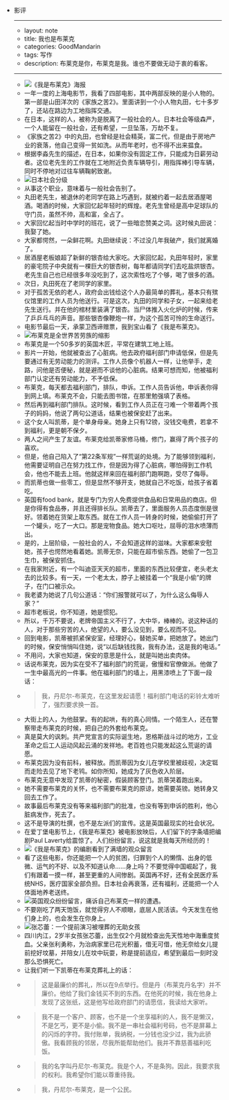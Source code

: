 - 影评
    - ---
    - layout: note
    - title: 我也是布莱克
    - categories: GoodMandarin
    - tags: 写作
    - description: 布莱克是你，布莱克是我。谁也不要做无动于衷的看客。
    - ---
    - ![《我是布莱克》海报](http://upload-images.jianshu.io/upload_images/19107-28c790bd147b5ce1.jpg?imageMogr2/auto-orient/strip%7CimageView2/2/w/1240)
    - 一年一度的上海电影节，我看了四部电影，其中两部反映的是小人物的。第一部是山田洋次的《家族之苦2》。里面讲到一个小人物丸田，七十多岁了，还站在路边为工地指挥交通。
    - 在日本，这样的人，被称为是脱离了一般社会的人。日本社会等级森严，一个人能留在一般社会，还有希望，一旦坠落，万劫不复。
    - 《家族之苦2》中的丸田，也曾经是社会精英，富二代，但是由于房地产业的衰落，他自己变得一贫如洗。从而年老时，也不得不出来揾食。
    - 根据李淼先生的描述，在日本，如果你没有固定工作，只能成为日薪劳动者。这位老先生的工作就在工地附近负责车辆导引，用指挥棒引导车辆，同时不停地对过往车辆鞠躬致谢。
    - ![日本社会分级](http://upload-images.jianshu.io/upload_images/19107-c6e0b4832d04e4f2.png?imageMogr2/auto-orient/strip%7CimageView2/2/w/1240)
    - 从事这个职业，意味着与一般社会告别了。
    - 丸田老先生，被退休的老同学在路上巧遇到，就被约着一起去居酒屋喝酒。喝酒的时候，大家回忆起年轻时的辉煌。老先生曾经是高中足球队的守门员，虽然不帅，高和富，全占了。
    - 大家回忆起当时中学时的班花，说了一些暗恋赞美之词。这时候丸田说：我娶了她。
    - 大家都愕然，一朵鲜花啊。丸田继续说：不过没几年我破产，我们就离婚了。
    - 居酒屋老板娘超了新鲜的银杏给大家吃。大家回忆起，丸田年轻时，家里的豪宅院子中央就有一棵巨大的银杏树，每年都请同学们去吃盐烘银杏。老先生自己也已经很多年没吃到了，这次索性吃了个够，喝了很多的酒。
    - 次日，丸田死在了老同学的家里。
    - 对于孤苦无依的老人，政府会出钱给这个人办最简单的葬礼，基本只有殡仪馆里的工作人员为他送行。可是这次，丸田的同学和子女，一起来给老先生送行。并在他的棺材里装满了银杏。当尸体推入火化炉的时候，传来了乒乒乓乓的声音。那些银杏像鞭炮一样，为这个孤苦可怜的生命送行。
    - 电影节最后一天，承蒙卫西谛赠票，我到宝山看了《我是布莱克》。
    - ![布莱克是全世界苦劳族的缩影](http://upload-images.jianshu.io/upload_images/19107-dbd5e08da416c3da.jpg?imageMogr2/auto-orient/strip%7CimageView2/2/w/1240)
    - 布莱克是一个50多岁的英国木匠，平常在建筑工地上班。
    - 影片一开始，他就被查出了心脏病。他去政府福利部门申请低保，但是先要通过有无劳动能力的测评。工作人员像个机器人一样，让他举手，走路，问他是否便秘，就是避而不谈他的心脏病。结果可想而知，他被福利部门认定还有劳动能力，不予低保。
    - 布莱克，每天都去福利部门，排队，申诉。工作人员告诉他，申诉表你得到网上填。布莱克不会，只能去图书馆，在那里勉强填了表格。
    - 然后再到福利部门排队。这时候，看到工作人员正在刁难一个带着两个孩子的妈妈，他说了两句公道话，结果也被保安赶了出来。
    - 这个女人叫凯蒂，是个单身母亲。她身上只有12镑，没钱交电费，若拿不到福利，更是朝不保夕。
    - 两人之间产生了友谊。布莱克给凯蒂家修马桶，修门，赢得了两个孩子的喜欢。
    - 但是，他自己陷入了“第22条军规”一样荒诞的处境。为了能够领到福利，他需要证明自己在努力找工作，但是因为得了心脏病，哪怕得到工作机会，他也不能去上班。他就这样来回在福利部门跑啊跑，受尽了侮辱。
    - 而凯蒂也做一些零工，但是显然不够开支，她就自己不吃饭，给孩子省着吃。
    - 英国有food bank，就是专门为穷人免费提供食品和日常用品的商店。但是你得有食品券，并且还得排长队。凯蒂去了，里面服务人员态度倒是很好。领着她在货架上取东西。就在工作人员一转身的时候，她偷偷打开了一个罐头，吃了一大口。那是宠物食品。她大口呕吐，屈辱的泪水喷薄而出。
    - 是的，上层阶级，一般社会的人，不会知道这样的滋味。大家都来安慰她，孩子也愕然地看着她。凯蒂无奈，只能在超市偷东西。她偷了一包卫生巾，被保安抓住。
    - 在我家附近，有一个叫迪亚天天的超市，里面的东西比较便宜，老头老太去的比较多。有一天，一个老太太，脖子上被挂着一个“我是小偷”的牌子，在门口被示众。
    - 我老婆为她说了几句公道话：“你们报警就可以了，为什么这么侮辱人家？”
    - 超市老板说，你不知道，她是惯犯。
    - 所以，千万不要说，老牌帝国主义不行了，大中华，棒棒的。说这种话的人，对于那些穷苦的人，绝望的人，要么没见到，要么视而不见。
    - 回到电影，凯蒂被抓紧保安室，经理好心，替她买单，把她放了。她出门的时候，保安悄悄叫住她，说“以后缺钱找我，我有办法，这是我的电话。”
    - 不用问，大家也知道，保安的意思是什么，就是叫她出卖肉体。
    - 话说布莱克，因为实在受不了福利部门的荒诞，傲慢和官僚做派。他做了一生中最高光的一件事。他在福利部门的墙上，用黑漆喷上了下面一段话：
    - > 我，丹尼尔-布莱克，在这里发起请愿！福利部门电话的彩铃太难听了，强烈要求换一首。
    - 大街上的人，为他鼓掌。有的起哄，有的真心同情。一个陌生人，还在警察带走布莱克的时候，把自己的外套给布莱克。
    - 真是莫大的讽刺。共产党宣言的实际诞生地，恩格斯战斗过的地方，工业革命之后工人运动风起云涌的发祥地。老百姓也只能发起这么荒诞的请愿。
    - 布莱克因为没有前科，被释放。而凯蒂因为女儿在学校里被歧视，决定铤而走险去见了地下老鸨。如你所知，她成为了灰色收入阶层。
    - 布莱克无意中发现了凯蒂的秘密，假装顾客登门。凯蒂哭着跑出来。
    - 她不需要布莱克的关怀，也不需要布莱克的原谅，她需要英镑。她转身又回去工作了。
    - 故事最后布莱克没有等来福利部门的批准，也没有等到申诉的胜利，他心脏病发作，死去了。
    - 这不是导演的杜撰，也不是左派们的宣传。这是英国最现实的社会状况。
    - 在爱丁堡电影节上，《我是布莱克》被电影放映后，人们留下的字条墙把编剧Paul Laverty给震惊了。人们纷纷留言，说这就是我每天所经历的！
    - ![《我是布莱克》的编剧看到了满墙的观众留言](http://upload-images.jianshu.io/upload_images/19107-9313d3f75d346dc3.jpg?imageMogr2/auto-orient/strip%7CimageView2/2/w/1240)
    - 看了这些电影，你还能把一个人的贫困，归罪到个人的懒惰、出身的低微、运气的不好、以及不知道认命……身上吗？不要觉得中国崛起了，我们有跟着一摸一样，甚至更重的人间惨剧。英国再不好，还有全民医疗系统NHS，医疗国家全部负担。日本社会再衰落，还有福利，还能把一个人体面地养老送终。
    - ![英国观众纷纷留言，痛诉自己布莱克一样的遭遇。](http://upload-images.jianshu.io/upload_images/19107-8e43949038de6593.jpg?imageMogr2/auto-orient/strip%7CimageView2/2/w/1240)
    - 不要刚吃了两天饱饭，就觉得穷人不顺眼，底层人民活该。今天发生在他们身上的，也会发生在你身上。
    - ![张芯蕾：一个提前演习被埋葬的无助女孩](http://upload-images.jianshu.io/upload_images/19107-3649b28dbf436654.jpg?imageMogr2/auto-orient/strip%7CimageView2/2/w/1240)
    - 四川内江，2岁半女孩张芯蕾，出生仅2个月就检查出先天性地中海重度贫血。父亲张利勇称，为治病家里已花光积蓄，借无可借，他无奈给女儿提前挖好坟墓，并陪女儿在坟中玩耍，称是提前适应，希望到最后一刻时没那么恐惧死亡。
    - 让我们听一下凯蒂在布莱克葬礼上的话：
    - > 这是最廉价的葬礼，所以在9点举行。但是丹（布莱克丹名字）并不廉价。他给了我们金钱买不到的东西。在他死的时候，我在他身上发现了这张纸，这是他写给政府部门的请愿信，我读给大家听。
    - > 我不是一个客户、顾客，也不是一个坐享福利的人，我不是懒汉，不是乞丐，更不是小偷。我不是一串社会福利号码，也不是屏幕上的闪烁的字符。我付账单，我纳税，一分钱也没少过，我为此骄傲。我看顾我的邻居，尽我所能帮助他们。我并不靠慈善福利吃饭。
    - > 我的名字叫丹尼尔-布莱克。我是个人，不是条狗。因此，我要求我的权利。我希望你们能以尊重待我。
    - > 我，丹尼尔-布莱克，是一个公民。
